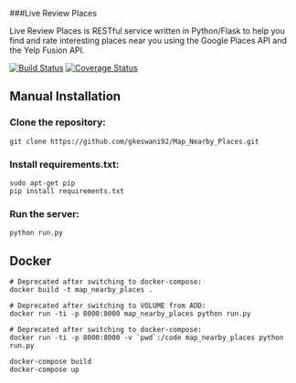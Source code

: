 ###Live Review Places

Live Review Places is RESTful service written in Python/Flask to help you find and rate interesting places near you using the Google Places API and the Yelp Fusion API.

[![Build Status](https://travis-ci.org/gkeswani92/Live_Review_Places.svg?branch=master)](https://travis-ci.org/gkeswani92/Live_Review_Places) [![Coverage Status](https://coveralls.io/repos/github/gkeswani92/Map_Nearby_Places/badge.svg)](https://coveralls.io/github/gkeswani92/Map_Nearby_Places)

## Manual Installation

### Clone the repository: 
``` 
git clone https://github.com/gkeswani92/Map_Nearby_Places.git 
```

### Install requirements.txt: 
``` 
sudo apt-get pip
pip install requirements.txt 
```

### Run the server: 
```
python run.py
```

## Docker
```
# Deprecated after switching to docker-compose:
docker build -t map_nearby_places .

# Deprecated after switching to VOLUME from ADD: 
docker run -ti -p 8000:8000 map_nearby_places python run.py

# Deprecated after switching to docker-compose:
docker run -ti -p 8000:8000 -v `pwd`:/code map_nearby_places python run.py

docker-compose build
docker-compose up
```
